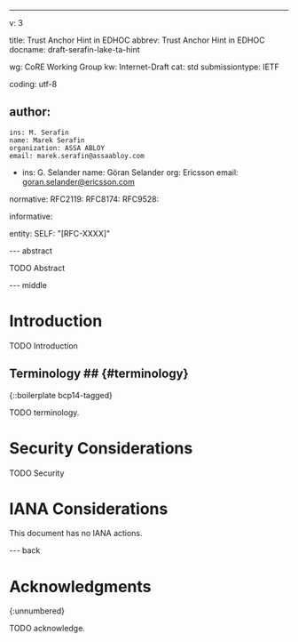 ---
v: 3

title: Trust Anchor Hint in EDHOC
abbrev: Trust Anchor Hint in EDHOC
docname: draft-serafin-lake-ta-hint

wg: CoRE Working Group
kw: Internet-Draft
cat: std
submissiontype: IETF

coding: utf-8

author:
 -
    ins: M. Serafin
    name: Marek Serafin
    organization: ASSA ABLOY
    email: marek.serafin@assaabloy.com
-
    ins: G. Selander
    name: Göran Selander
    org: Ericsson
    email: goran.selander@ericsson.com

normative:
  RFC2119:
  RFC8174:
  RFC9528:

informative:


entity:
  SELF: "[RFC-XXXX]"


--- abstract

TODO Abstract

--- middle

# Introduction

TODO Introduction

## Terminology ## {#terminology}

{::boilerplate bcp14-tagged}

TODO terminology.

# Security Considerations

TODO Security


# IANA Considerations

This document has no IANA actions.



--- back

# Acknowledgments
{:unnumbered}

TODO acknowledge. 
